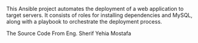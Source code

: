 This Ansible project automates the deployment of a web application to target servers. It consists of roles for installing dependencies and MySQL, along with a playbook to orchestrate the deployment process.

The Source Code From Eng. Sherif Yehia Mostafa

